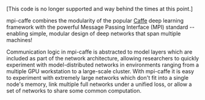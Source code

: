 [This code is no longer supported and way behind the times at this point.]

mpi-caffe combines the modularity of the popular [Caffe](http://caffe.berkeleyvision.org) deep learning framework with the powerful Message Passing Interface (MPI) standard -- enabling simple, modular design of deep networks that span multiple machines! 

Communication logic in mpi-caffe is abstracted to model layers which are included as part of the network architecture, allowing researchers to quickly experiment with model-distributed networks in environments ranging from a multiple GPU workstation to a large-scale cluster. With mpi-caffe it is easy to experiment with extremely large networks which don't fit into a single node's memory, link multiple full networks under a unified loss, or allow a set of networks to share some common computation. 



